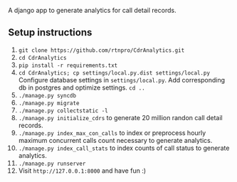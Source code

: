 A django app to generate analytics for call detail records.

Setup instructions
------------------
1. ``git clone https://github.com/rtnpro/CdrAnalytics.git``
1. ``cd CdrAnalytics``
1. ``pip install -r requirements.txt``
1. ``cd CdrAnalytics; cp settings/local.py.dist settings/local.py``
   Configure database settings in ``settings/local.py``. Add corresponding db in postgres and optimize settings.
   ``cd ..``
1. ``./manage.py syncdb``
1. ``./manage.py migrate``
1. ``./manage.py collectstatic -l``
1. ``./manage.py initialize_cdrs`` to generate 20 million randon call detail records.
1. ``./manage.py index_max_con_calls`` to index or preprocess hourly maximum concurrent calls count necessary to generate analytics.
1. ``./manage.py index_call_stats`` to index counts of call status to generate analytics.
1. ``./manage.py runserver``
1. Visit ``http://127.0.0.1:8000`` and have fun :)
